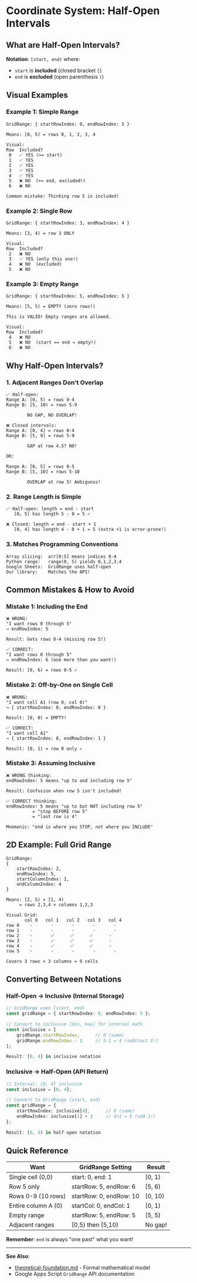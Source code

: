 # Coordinate System: Half-Open Intervals

## What are Half-Open Intervals?

**Notation**: `[start, end)` where:

- `start` is **included** (closed bracket `[`)
- `end` is **excluded** (open parenthesis `)`)

## Visual Examples

### Example 1: Simple Range

```
GridRange: { startRowIndex: 0, endRowIndex: 5 }

Means: [0, 5) = rows 0, 1, 2, 3, 4

Visual:
Row  Included?
 0   ✅ YES (>= start)
 1   ✅ YES
 2   ✅ YES
 3   ✅ YES
 4   ✅ YES
 5   ❌ NO  (>= end, excluded!)
 6   ❌ NO

Common mistake: Thinking row 5 is included!
```

### Example 2: Single Row

```
GridRange: { startRowIndex: 3, endRowIndex: 4 }

Means: [3, 4) = row 3 ONLY

Visual:
Row  Included?
 2   ❌ NO
 3   ✅ YES (only this one!)
 4   ❌ NO  (excluded)
 5   ❌ NO
```

### Example 3: Empty Range

```
GridRange: { startRowIndex: 5, endRowIndex: 5 }

Means: [5, 5) = EMPTY (zero rows!)

This is VALID! Empty ranges are allowed.

Visual:
Row  Included?
 4   ❌ NO
 5   ❌ NO  (start == end → empty!)
 6   ❌ NO
```

## Why Half-Open Intervals?

### 1. **Adjacent Ranges Don't Overlap**

```
✅ Half-open:
Range A: [0, 5) = rows 0-4
Range B: [5, 10) = rows 5-9

        NO GAP, NO OVERLAP!

❌ Closed intervals:
Range A: [0, 4] = rows 0-4
Range B: [5, 9] = rows 5-9

        GAP at row 4.5? NO!
        
OR:

Range A: [0, 5] = rows 0-5
Range B: [5, 10] = rows 5-10

        OVERLAP at row 5! Ambiguous!
```

### 2. **Range Length is Simple**

```
✅ Half-open: length = end - start
   [0, 5) has length 5 - 0 = 5 ✓

❌ Closed: length = end - start + 1
   [0, 4] has length 4 - 0 + 1 = 5 (extra +1 is error-prone!)
```

### 3. **Matches Programming Conventions**

```
Array slicing:  arr[0:5] means indices 0-4
Python range:   range(0, 5) yields 0,1,2,3,4
Google Sheets:  GridRange uses half-open
Our library:    Matches the API!
```

## Common Mistakes & How to Avoid

### Mistake 1: Including the End

```
❌ WRONG:
"I want rows 0 through 5"
→ endRowIndex: 5

Result: Gets rows 0-4 (missing row 5!)

✅ CORRECT:
"I want rows 0 through 5"
→ endRowIndex: 6 (one more than you want!)

Result: [0, 6) = rows 0-5 ✓
```

### Mistake 2: Off-by-One on Single Cell

```
❌ WRONG:
"I want cell A1 (row 0, col 0)"
→ { startRowIndex: 0, endRowIndex: 0 }

Result: [0, 0) = EMPTY!

✅ CORRECT:
"I want cell A1"
→ { startRowIndex: 0, endRowIndex: 1 }

Result: [0, 1) = row 0 only ✓
```

### Mistake 3: Assuming Inclusive

```
❌ WRONG thinking:
endRowIndex: 5 means "up to and including row 5"

Result: Confusion when row 5 isn't included!

✅ CORRECT thinking:
endRowIndex: 5 means "up to but NOT including row 5"
          = "stop BEFORE row 5"
          = "last row is 4"

Mnemonic: "end is where you STOP, not where you INCLUDE"
```

## 2D Example: Full Grid Range

```
GridRange:
{
    startRowIndex: 2,
    endRowIndex: 5,
    startColumnIndex: 1,
    endColumnIndex: 4
}

Means: [2, 5) × [1, 4)
     = rows 2,3,4 × columns 1,2,3

Visual Grid:
       col 0   col 1   col 2   col 3   col 4
row 0    ·       ·       ·       ·       ·
row 1    ·       ·       ·       ·       ·
row 2    ·       ✅      ✅      ✅      ·
row 3    ·       ✅      ✅      ✅      ·
row 4    ·       ✅      ✅      ✅      ·
row 5    ·       ·       ·       ·       ·

Covers 3 rows × 3 columns = 9 cells
```

## Converting Between Notations

### Half-Open → Inclusive (Internal Storage)

```typescript
// GridRange uses [start, end)
const gridRange = { startRowIndex: 0, endRowIndex: 5 };

// Convert to inclusive [min, max] for internal math
const inclusive = [
    gridRange.startRowIndex,      // 0 (same)
    gridRange.endRowIndex - 1     // 5-1 = 4 (subtract 1!)
];

Result: [0, 4] in inclusive notation
```

### Inclusive → Half-Open (API Return)

```typescript
// Internal: [0, 4] inclusive
const inclusive = [0, 4];

// Convert to GridRange [start, end)
const gridRange = {
    startRowIndex: inclusive[0],      // 0 (same)
    endRowIndex: inclusive[1] + 1     // 4+1 = 5 (add 1!)
};

Result: [0, 5) in half-open notation
```

## Quick Reference

| Want                | GridRange Setting       | Result  |
| ------------------- | ----------------------- | ------- |
| Single cell (0,0)   | start: 0, end: 1        | [0, 1)  |
| Row 5 only          | startRow: 5, endRow: 6  | [5, 6)  |
| Rows 0-9 (10 rows)  | startRow: 0, endRow: 10 | [0, 10) |
| Entire column A (0) | startCol: 0, endCol: 1  | [0, 1)  |
| Empty range         | startRow: 5, endRow: 5  | [5, 5)  |
| Adjacent ranges     | [0,5) then [5,10)       | No gap! |

**Remember**: `end` is always "one past" what you want!

---

**See Also**:

- [theoretical-foundation.md](../core/theoretical-foundation.md) - Formal mathematical model
- Google Apps Script `GridRange` API documentation
